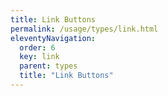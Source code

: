 ```yaml
---
title: Link Buttons
permalink: /usage/types/link.html
eleventyNavigation:
  order: 6
  key: link
  parent: types
  title: "Link Buttons"
---
```

